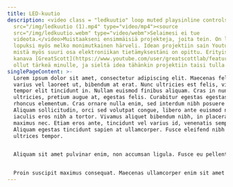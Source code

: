 ```yaml
---
title: LED-kuutio
description: <video class = "ledkuutio" loop muted playsinline controls><source
  src="/img/ledkuutio (1).mp4" type="video/mp4"><source
  src="/img/ledkuutio.webm" type="video/webm">Selaimesi ei tue
  videota.</video>Muistaakseni ensimmäisiä projekteja, joita tein. On loppujen
  lopuksi myös melko monimutkainen härveli. Idean projektiin sain Youtubesta,
  mistä myös suuri osa elektroniikan tietämyksestäni on opittu. Erityisesti
  kanava [GreatScott](https://www.youtube.com/user/greatscottlab/featured) on
  ollut tärkeä minulle, ja sieltä idea tähänkin projektiin taisi tulla.
singlePageContent: >-
  Lorem ipsum dolor sit amet, consectetur adipiscing elit. Maecenas felis ex,
  varius vel laoreet ut, bibendum at erat. Nunc ultricies est felis, vitae
  tempor elit tincidunt in. Nullam euismod finibus aliquam. Cras in nunc
  ultricies, pretium augue at, egestas felis. Curabitur egestas egestas magna
  rhoncus elementum. Cras ornare nulla enim, sed interdum nibh posuere vehicula.
  Aliquam sollicitudin, orci sed volutpat congue, libero ante euismod nulla, non
  iaculis eros nibh a tortor. Vivamus aliquet bibendum nibh, in placerat odio
  maximus nec. Etiam eros ante, tincidunt vel varius id, venenatis semper justo.
  Aliquam egestas tincidunt sapien at ullamcorper. Fusce eleifend nibh ut
  ultrices tempor.


  Aliquam sit amet pulvinar enim, non accumsan ligula. Fusce eu pellentesque justo, vitae vestibulum mi. Interdum et malesuada fames ac ante ipsum primis in faucibus. Aliquam at porttitor quam. Aenean elementum consequat elit non semper. Sed at pulvinar quam. Nam placerat turpis ac laoreet scelerisque.


  Proin suscipit maximus consequat. Maecenas ullamcorper enim sit amet mollis vehicula. Mauris porta tincidunt turpis vitae ultrices. Aliquam ut sagittis tellus, in congue nunc. Vivamus condimentum a nisl eget accumsan. Ut faucibus tincidunt tincidunt. Suspendisse viverra dui arcu, in fermentum lectus commodo et. Donec placerat justo ac commodo scelerisque. Duis iaculis tempor justo, nec ullamcorper est dapibus sit amet. Maecenas eget nibh ligula. Pellentesque turpis lorem, bibendum non augue at, molestie efficitur felis. Cras vestibulum mattis varius. Maecenas metus arcu, tincidunt ut sagittis non, ullamcorper vitae ante.
---
```


